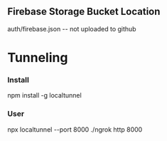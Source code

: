 ## Firebase Storage Bucket Location
auth/firebase.json -- not uploaded to github


# Tunneling
### Install
npm install -g localtunnel

### User

npx localtunnel --port 8000
./ngrok http 8000
